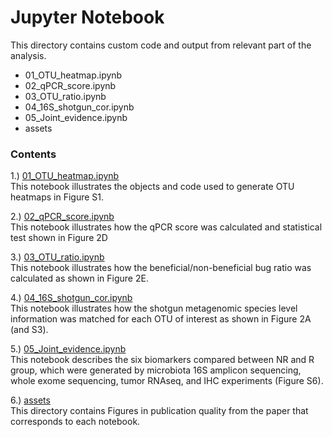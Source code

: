 # Jupyter Notebook

This directory contains custom code and output from relevant part of the analysis.

   * 01_OTU_heatmap.ipynb
   * 02_qPCR_score.ipynb
   * 03_OTU_ratio.ipynb
   * 04_16S_shotgun_cor.ipynb
   * 05_Joint_evidence.ipynb
   * assets


### Contents

1.) [01_OTU_heatmap.ipynb](01_OTU_heatmap.ipynb)
<br>This notebook illustrates the objects and code used to generate OTU heatmaps in Figure S1.

2.) [02_qPCR_score.ipynb](02_qPCR_score.ipynb)
<br>This notebook illustrates how the qPCR score was calculated and statistical test shown in Figure 2D

3.) [03_OTU_ratio.ipynb](03_OTU_ratio.ipynb)
<br>This notebook illustrates how the beneficial/non-beneficial bug ratio was calculated as shown in Figure 2E.

4.) [04_16S_shotgun_cor.ipynb](04_16S_shotgun_cor.ipynb)
<br>This notebook illustrates how the shotgun metagenomic species level information was matched for each OTU of interest as shown in Figure 2A (and S3).

5.) [05_Joint_evidence.ipynb](05_Joint_evidence.ipynb)
<br>This notebook describes the six biomarkers compared between NR and R group, which were generated by microbiota 16S amplicon sequencing, whole exome sequencing, tumor RNAseq, and IHC experiments (Figure S6).

6.) [assets](assets)
<br>This directory contains Figures in publication quality from the paper that corresponds to each notebook.
